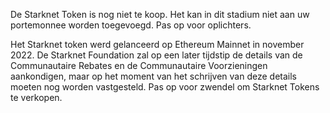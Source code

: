 De Starknet Token is nog niet te koop. Het kan in dit stadium niet aan uw portemonnee worden toegevoegd. Pas op voor oplichters.

Het Starknet token werd gelanceerd op Ethereum Mainnet in november 2022. De Starknet Foundation zal op een later tijdstip de details van de Communautaire Rebates en de Communautaire Voorzieningen aankondigen, maar op het moment van het schrijven van deze details moeten nog worden vastgesteld. Pas op voor zwendel om Starknet Tokens te verkopen.